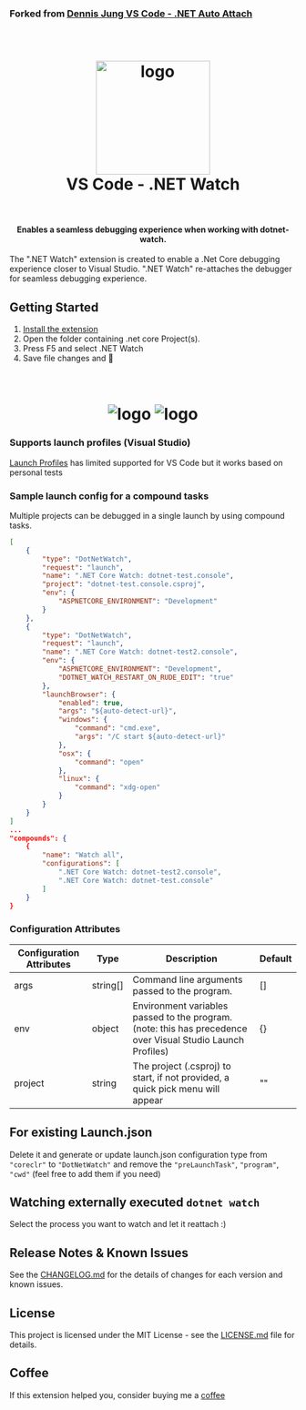 ### Forked from [Dennis Jung VS Code - .NET Auto Attach](https://gitlab.com/dennismaxjung/vscode-dotnet-auto-attach)

<h1 align="center">
  <br>
    <img src="./images/watch-debug.png" alt="logo" width="200">
  <br>
	VS Code - .NET Watch
  <br>
  <br>
</h1>
<h4 align="center">Enables a seamless debugging experience when working with dotnet-watch.</h4>

The ".NET Watch" extension is created to enable a .Net Core debugging experience closer to Visual Studio.
".NET Watch" re-attaches the debugger for seamless debugging experience.

## Getting Started

1. [Install the extension](https://marketplace.visualstudio.com/items?itemName=Murugaratham.vscode-dotnet-watch)
1. Open the folder containing .net core Project(s).
1. Press F5 and select .NET Watch
1. Save file changes and 🤯

<h1 align="center">
  <br>
    <img src="./images/fresh-start.gif" alt="logo">
		<img src="./images/watch-reload.gif" alt="logo">
  <br>
</h1>

### Supports launch profiles (Visual Studio)

[Launch Profiles](https://github.com/OmniSharp/omnisharp-vscode/blob/master/debugger-launchjson.md#launchsettingsjson-support) has limited supported for VS Code but it works based on personal tests

### Sample launch config for a compound tasks

Multiple projects can be debugged in a single launch by using compound tasks.

```json
[
	{
		"type": "DotNetWatch",
		"request": "launch",
		"name": ".NET Core Watch: dotnet-test.console",
		"project": "dotnet-test.console.csproj",
		"env": {
			"ASPNETCORE_ENVIRONMENT": "Development"
		}
	},
	{
		"type": "DotNetWatch",
		"request": "launch",
		"name": ".NET Core Watch: dotnet-test2.console",
		"env": {
			"ASPNETCORE_ENVIRONMENT": "Development",
			"DOTNET_WATCH_RESTART_ON_RUDE_EDIT": "true"
		},
		"launchBrowser": {
			"enabled": true,
			"args": "${auto-detect-url}",
			"windows": {
				"command": "cmd.exe",
				"args": "/C start ${auto-detect-url}"
			},
			"osx": {
				"command": "open"
			},
			"linux": {
				"command": "xdg-open"
			}
		}
	}
]
...
"compounds": {
	{
		"name": "Watch all",
		"configurations": [
			".NET Core Watch: dotnet-test2.console",
			".NET Core Watch: dotnet-test.console"
		]
	}
}

```

### Configuration Attributes

| Configuration Attributes | Type     | Description                                                                                                 | Default |
| ------------------------ | -------- | ----------------------------------------------------------------------------------------------------------- | ------- |
| args                     | string[] | Command line arguments passed to the program.                                                               | []      |
| env                      | object   | Environment variables passed to the program. (note: this has precedence over Visual Studio Launch Profiles) | {}      |
| project                  | string   | The project (.csproj) to start, if not provided, a quick pick menu will appear                              | ""      |

## For existing Launch.json

Delete it and generate or update launch.json configuration type from `"coreclr"` to `"DotNetWatch"`
and remove the `"preLaunchTask"`, `"program"`, `"cwd"` (feel free to add them if you need)

## Watching externally executed `dotnet watch`

Select the process you want to watch and let it reattach :)

## Release Notes & Known Issues

See the [CHANGELOG.md](CHANGELOG.md) for the details of changes for each version and known issues.

## License

This project is licensed under the MIT License - see the [LICENSE.md](LICENSE) file for details.

## Coffee

If this extension helped you, consider buying me a [coffee](https://www.buymeacoffee.com/muru)
